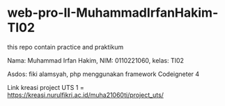 # web-pro-II-MuhammadIrfanHakim-TI02
this repo contain practice and praktikum

Nama: Muhammad Irfan Hakim,
NIM: 0110221060,
kelas: TI02 

Asdos: fiki alamsyah,
php menggunakan framework Codeigneter 4

Link kreasi project UTS 1 = https://kreasi.nurulfikri.ac.id/muha21060ti/project_uts/
